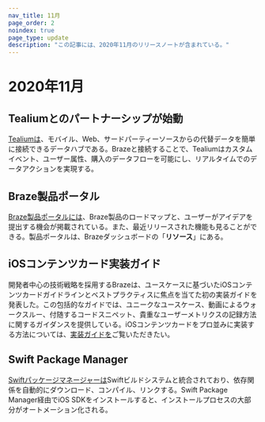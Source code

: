 ```yaml
---
nav_title: 11月
page_order: 2
noindex: true
page_type: update
description: "この記事には、2020年11月のリリースノートが含まれている。"
---
```

 
# 2020年11月

## Tealiumとのパートナーシップが始動

[Tealiumは]({{site.baseurl}}/partners/data_and_infrastructure_agility/customer_data_platform/tealium/#about-tealium)、モバイル、Web、サードパーティーソースからの代替データを簡単に接続できるデータハブである。Brazeと接続することで、Tealiumはカスタムイベント、ユーザー属性、購入のデータフローを可能にし、リアルタイムでのデータアクションを実現する。

## Braze製品ポータル

[Braze製品ポータルには]({{site.baseurl}}/user_guide/administrative/access_braze/portal/#product-portal-)、Braze製品のロードマップと、ユーザーがアイデアを提出する機会が掲載されている。また、最近リリースされた機能も見ることができる。製品ポータルは、Brazeダッシュボードの「**リソース**」にある。

## iOSコンテンツカード実装ガイド

開発者中心の技術戦略を採用するBrazeは、ユースケースに基づいたiOSコンテンツカードガイドラインとベストプラクティスに焦点を当てた初の実装ガイドを発表した。この包括的なガイドでは、ユニークなユースケース、動画によるウォークスルー、付随するコードスニペット、貴重なユーザーメトリクスの記録方法に関するガイダンスを提供している。iOSコンテンツカードをプロ並みに実装する方法については、[実装ガイドを]({{site.baseurl}}/developer_guide/platform_integration_guides/ios/content_cards/implementation_guide/)ご覧いただきたい。 

## Swift Package Manager

[Swiftパッケージマネージャーは]({{site.baseurl}}/developer_guide/platform_integration_guides/swift/initial_sdk_setup/overviewswift_package_manager)Swiftビルドシステムと統合されており、依存関係を自動的にダウンロード、コンパイル、リンクする。Swift Package Manager経由でiOS SDKをインストールすると、インストールプロセスの大部分がオートメーション化される。
